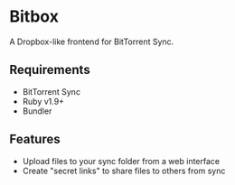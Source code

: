 # Bitbox

A Dropbox-like frontend for BitTorrent Sync.

## Requirements

- BitTorrent Sync
- Ruby v1.9+
- Bundler

## Features

- Upload files to your sync folder from a web interface
- Create "secret links" to share files to others from sync
